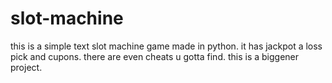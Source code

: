 # slot-machine
this is a simple text slot machine game made in python.
it has jackpot a loss pick and cupons. there are even cheats u gotta find.
this is a biggener project.

